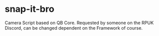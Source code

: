 # snap-it-bro
Camera Script based on QB Core.
Requested by someone on the RPUK Discord, can be changed dependent on the Framework of course.
